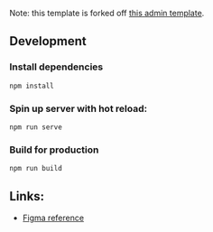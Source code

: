
Note: this template is forked off [this admin template](https://github.com/nelsoneax/vue-vuetify-admin).

## Development

### Install dependencies
```
npm install
```

### Spin up server with hot reload:
```
npm run serve
```

### Build for production
```
npm run build
```

## Links:

- [Figma reference](https://www.figma.com/file/Pthm20uUX5HewwmscFIrrg/Merchant-Dashboard%2FHomepage-2?node-id=196%3A0)

